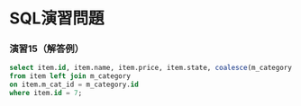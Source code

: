 # SQL演習問題

### 演習15（解答例）

```sql
select item.id, item.name, item.price, item.state, coalesce(m_category.name, 'なし') as m_cat_name 
from item left join m_category 
on item.m_cat_id = m_category.id 
where item.id = 7;
```